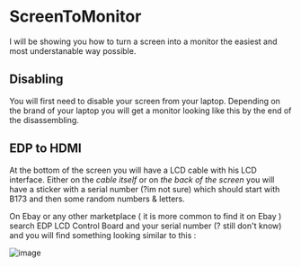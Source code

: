 # ScreenToMonitor
I will be showing you how to turn a screen into a monitor the easiest and most understanable way possible. 

## Disabling

You will first need to disable your screen from your laptop. Depending on the brand of your laptop you will get a monitor looking like this by the end of the disassembling.

## EDP to HDMI

At the bottom of the screen you will have a LCD cable with his LCD interface. Either on the _cable itself_ or on _the back of the screen_ you will have a sticker 
with a serial number (?im not sure) which should start with B173 and then some random numbers & letters. 

  On Ebay or any other marketplace ( it is more common to find it on Ebay ) search EDP LCD Control Board and your serial number (? still don't know) and you will
  find something looking similar to this : 

  ![image](https://github.com/user-attachments/assets/32e8ee06-1904-40bd-b86f-30fcd61498a7)

